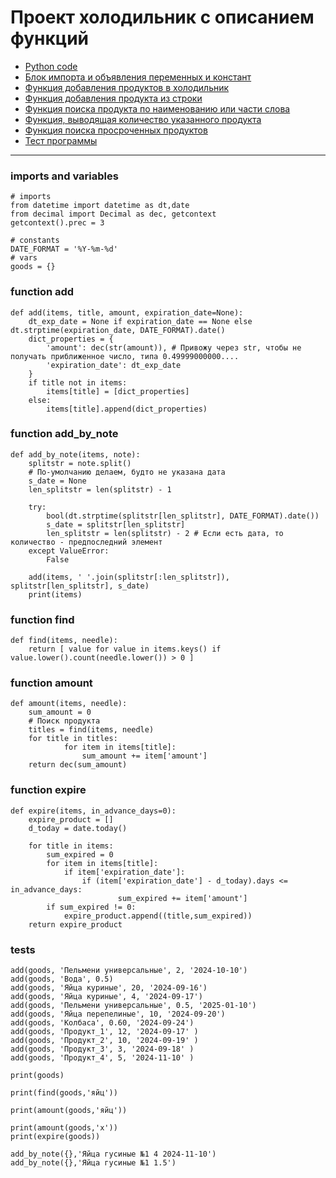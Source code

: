 # Проект холодильник с описанием функций

* [Python code](refrigerator.py)
* [Блок импорта и объявления переменных и констант](#imports-and-variables)
* [Функция добавления продуктов в холодильник](#function-add)
* [Функция добавления продукта из строки](#function-add_by_note)
* [Функция поиска продукта по наименованию или части слова](#function-find)
* [Функция, выводящая количество указанного продукта](#function-amount)
* [Функция поиска просроченных продуктов](#function-expire)
* [Тест программы](#tests)

---


### imports and variables

```
# imports
from datetime import datetime as dt,date
from decimal import Decimal as dec, getcontext
getcontext().prec = 3

# constants
DATE_FORMAT = '%Y-%m-%d'
# vars
goods = {}
```

### function add

```text
def add(items, title, amount, expiration_date=None):
    dt_exp_date = None if expiration_date == None else dt.strptime(expiration_date, DATE_FORMAT).date()
    dict_properties = {
        'amount': dec(str(amount)), # Привожу через str, чтобы не получать приближенное число, типа 0.49999000000....
        'expiration_date': dt_exp_date
    }
    if title not in items:
        items[title] = [dict_properties]
    else:
        items[title].append(dict_properties)
```

### function add_by_note

```
def add_by_note(items, note):
    splitstr = note.split()
    # По-умолчанию делаем, будто не указана дата
    s_date = None
    len_splitstr = len(splitstr) - 1

    try:
        bool(dt.strptime(splitstr[len_splitstr], DATE_FORMAT).date())
        s_date = splitstr[len_splitstr]
        len_splitstr = len(splitstr) - 2 # Если есть дата, то количество - предпоследний элемент
    except ValueError:
        False

    add(items, ' '.join(splitstr[:len_splitstr]), splitstr[len_splitstr], s_date)
    print(items)
```

### function find

```
def find(items, needle):
    return [ value for value in items.keys() if value.lower().count(needle.lower()) > 0 ]
```

### function amount

```
def amount(items, needle):
    sum_amount = 0
    # Поиск продукта
    titles = find(items, needle)
    for title in titles:
            for item in items[title]:
                sum_amount += item['amount']
    return dec(sum_amount)
```

### function expire

```
def expire(items, in_advance_days=0):
    expire_product = []
    d_today = date.today()
    
    for title in items:
        sum_expired = 0
        for item in items[title]:           
            if item['expiration_date']:
                if (item['expiration_date'] - d_today).days <= in_advance_days:
                        sum_expired += item['amount']
        if sum_expired != 0:
            expire_product.append((title,sum_expired))     
    return expire_product
```

### tests

```
add(goods, 'Пельмени универсальные', 2, '2024-10-10')
add(goods, 'Вода', 0.5)
add(goods, 'Яйца куриные', 20, '2024-09-16')
add(goods, 'Яйца куриные', 4, '2024-09-17')
add(goods, 'Пельмени универсальные', 0.5, '2025-01-10')
add(goods, 'Яйца перепелиные', 10, '2024-09-20')
add(goods, 'Колбаса', 0.60, '2024-09-24')
add(goods, 'Продукт_1', 12, '2024-09-17' )
add(goods, 'Продукт_2', 10, '2024-09-19' )
add(goods, 'Продукт_3', 3, '2024-09-18' )
add(goods, 'Продукт_4', 5, '2024-11-10' )

print(goods)

print(find(goods,'яйц'))

print(amount(goods,'яйц'))

print(amount(goods,'x'))
print(expire(goods))

add_by_note({},'Яйца гусиные №1 4 2024-11-10')
add_by_note({},'Яйца гусиные №1 1.5')
```